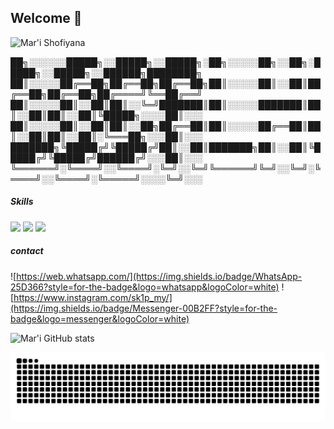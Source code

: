 ## Welcome 👋
![Mar'i Shofiyana](Gambar.jpg)
<!--
**l0calh00st/l0calh00st** is a ✨ _special_ ✨ repository because its `README.md` (this file) appears on your GitHub profile.

Here are some ideas to get you started:

- 🔭 I’m currently working on ...
- 🌱 I’m currently learning ...
- 👯 I’m looking to collaborate on ...
- 🤔 I’m looking for help with ...
- 💬 Ask me about ...
- 📫 How to reach me: ...
- 😄 Pronouns: ...
- ⚡ Fun fact: ...
-->

██╗░░░░░░█████╗░░█████╗░░█████╗░██╗░░░░░██╗░░██╗░█████╗░░█████╗░░██████╗████████╗
██║░░░░░██╔══██╗██╔══██╗██╔══██╗██║░░░░░██║░░██║██╔══██╗██╔══██╗██╔════╝╚══██╔══╝
██║░░░░░██║░░██║██║░░╚═╝███████║██║░░░░░███████║██║░░██║██║░░██║╚█████╗░░░░██║░░░
██║░░░░░██║░░██║██║░░██╗██╔══██║██║░░░░░██╔══██║██║░░██║██║░░██║░╚═══██╗░░░██║░░░
███████╗╚█████╔╝╚█████╔╝██║░░██║███████╗██║░░██║╚█████╔╝╚█████╔╝██████╔╝░░░██║░░░
╚══════╝░╚════╝░░╚════╝░╚═╝░░╚═╝╚══════╝╚═╝░░╚═╝░╚════╝░░╚════╝░╚═════╝░░░░╚═╝░░░
##### Skills

<img src="https://img.shields.io/badge/HTML5-E34F26?style=for-the-badge&logo=html5&logoColor=white" />
<img src="https://img.shields.io/badge/CSS3-1572B6?style=for-the-badge&logo=css3&logoColor=white" />
<img src="https://img.shields.io/badge/Bootstrap-563D7C?style=for-the-badge&logo=bootstrap&logoColor=white" />

##### contact

![https://web.whatsapp.com/](https://img.shields.io/badge/WhatsApp-25D366?style=for-the-badge&logo=whatsapp&logoColor=white) ![https://www.instagram.com/sk1p_my/](https://img.shields.io/badge/Messenger-00B2FF?style=for-the-badge&logo=messenger&logoColor=white)

![Mar'i GitHub stats](https://github-readme-stats.vercel.app/api?username=l0calh00st&show_icons=true&theme=radical)


<!-- Snake Animation -->
<div align="center">
    
  ![snake gif](https://github.com/TechnologyHell/TechnologyHell/blob/output/github-snake-dark.svg)
</div>

